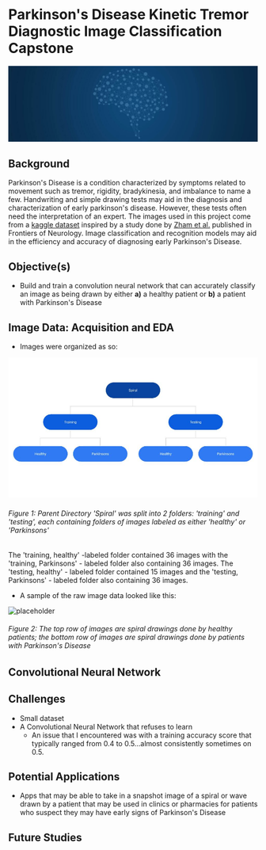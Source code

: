 # Parkinson's Disease Kinetic Tremor Diagnostic Image Classification Capstone

![banner](images/brain.jpg)

## Background
Parkinson's Disease is a condition characterized by symptoms related to movement such as tremor, rigidity, bradykinesia, and imbalance to name a few. Handwriting and simple drawing tests may aid in the diagnosis and characterization of early parkinson's disease. However, these tests often need the interpretation of an expert. The images used in this project come from a [kaggle dataset](https://www.kaggle.com/kmader/parkinsons-drawings) inspired by a study done by [Zham et al.](https://www.frontiersin.org/articles/10.3389/fneur.2017.00435/full) published in Frontiers of Neurology. Image classification and recognition models may aid in the efficiency and accuracy of diagnosing early Parkinson's Disease.

## Objective(s)
* Build and train a convolution neural network that can accurately classify an image as being drawn by either **a)** a healthy patient or **b)** a patient with Parkinson's Disease

## Image Data: Acquisition and EDA
* Images were organized as so:

![directory](images/Directory_hierarchy.jpg)
###### Figure 1: Parent Directory 'Spiral' was split into 2 folders: 'training' and 'testing', each containing folders of images labeled as either 'healthy' or 'Parkinsons'

The 'training, healthy' -labeled folder contained 36 images with the 'training, Parkinsons' - labeled folder also containing 36 images.
The 'testing, healthy' - labeled folder contained 15 images and the 'testing, Parkinsons' - labeled folder also containing 36 images.

* A sample of the raw image data looked like this: 

![placeholder](images/)
###### Figure 2: The top row of images are spiral drawings done by healthy patients; the bottom row of images are spiral drawings done by patients with Parkinson's Disease

## Convolutional Neural Network

## Challenges
* Small dataset
* A Convolutional Neural Network that refuses to learn
  * An issue that I encountered was with a training accuracy score that typically ranged from 0.4 to 0.5...almost consistently sometimes on 0.5.
  
## Potential Applications
* Apps that may be able to take in a snapshot image of a spiral or wave drawn by a patient that may be used in clinics or pharmacies for patients who suspect they may have early signs of Parkinson's Disease

## Future Studies
